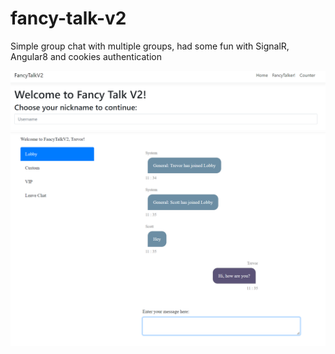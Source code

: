 # fancy-talk-v2
Simple group chat with multiple groups, had some fun with SignalR, Angular8 and cookies authentication

![Example1](ftv21.png)
![Example2](ftv22.png)
